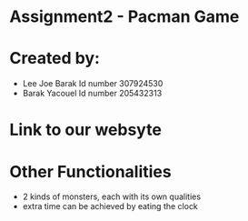 # Assignment2 - Pacman Game
 
# Created by:
* Lee Joe Barak Id number 307924530
* Barak Yacouel Id number 205432313

# Link to our websyte



# Other Functionalities
* 2 kinds of monsters, each with its own qualities
* extra time can be achieved by eating the clock
